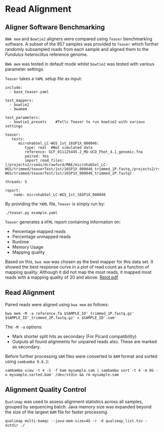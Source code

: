 # Read Alignment

## Aligner Software Benchmarking

`BWA mem` and `Bowtie2` aligners were compared using `Teaser` benchmarking software.
A subset of the 957 samples was provided to `Teaser` which further randomly subsampled reads from each sample and aligned them to the *Fundulus heteroclitus* reference genome.

`BWA mem` was tested in default mode whilst `bowtie2` was tested with various parameter settings.

`Teaser` takes a `YAML` setup file as input:

```
include:
  - base_teaser.yaml

test_mappers:
  - bowtie2
  - bwamem

test_parameters:
  - bowtie2_presets    #Tells Teaser to run bowtie2 with various settings

teaser:
   tests:
      microhabSel_LC-WGS_1st_16SP1X_000046:
         type: real  #Not simulated data
         reference: GCF_011125445.2_MU-UCD_Fhet_4.1_genomic.fna
         paired: Yes
         import_read_files: [/projects2/rsmas/dcrawford/MAE/microhabSel_LC-WGS/trimmed/teaserTest/1st/16SP1X_000046_trimmed_1P.fastq,/projects2/rsmas/dcrawford/MAE/microhabSel_LC-WGS/trimmed/teaserTest/1st/16SP1X_000046_trimmed_2P.fastq]

threads: 5

report:
    name: microhabSel_LC-WGS_1st_16SP1X_000046
```

By providing the `YAML` file, `Teaser` is simply run by:

```
./teaser.py example.yaml
```

`Teaser` generates a `HTML` report containing information on:
* Percentage mapped reads
* Percentage unmapped reads
* Runtime
* Memory Usage
* Mapping quality

Based on this, `bwa mem` was chosen as the best mapper for this data set. It showed the best response curve in a plot of read count as a function of mapping quality. Although it did not map the most reads, it mapped most reads with a mapping quality of 20 and above.
[Rplot.pdf](https://github.com/maehrlich1/microhabSel_LC-WGS/files/9718908/Rplot.pdf)

## Read Alignment

Paired reads were aligned using `bwa mem` as follows:
```
bwa mem -M -a reference.fa $SAMPLE_ID'_trimmed_1P.fastq.gz' $SAMPLE_ID'_trimmed_2P.fastq.gz' > $SAMPLE_ID'.sam'
```
The `-M -a` options:
* Mark shorter split hits as secondary (For Picard compatibility)
* Outputs all found alignments for unpaired reads also. These are marked as secondary.

Before further processing `SAM` files were converted to `BAM` format and sorted using `sambamba 0.8.2`:
```
sambamba view -t 4 -S -f bam mysample.sam | sambamba sort -t 4 -m 8G -o mysample.sorted.bam' /dev/stdin && rm mysample.sam
```
## Alignment Quality Control

`Qualimap` was used to assess alignment statistics across all samples, grouped by sequencing batch. Java memory size was expanded beyond the size of the largest `BAM` file for faster processing.
```
qualimap multi-bamqc --java-mem-size=4G -r -d qualimap_list.tsv -outdir ./
```
